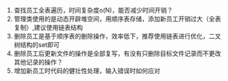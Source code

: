 1. 查找员工全表遍历，时间复杂度o(N)，能否减少时间开销？
2. 管理类使用的是动态开辟堆空间，用顺序表存储，添加新员工开销过大（全表复制）,建议使用链表结构
3. 删除员工是基于顺序表的删除操作，效率低下，推荐使用链表进行优化，二叉树结构的set即可
4. 删除员工后更新文件的操作是全部复写，有没有只删除目标文件记录而不更改其他记录的操作？
5. 增加新员工时代码的健壮性处理，输入错误时如何应对